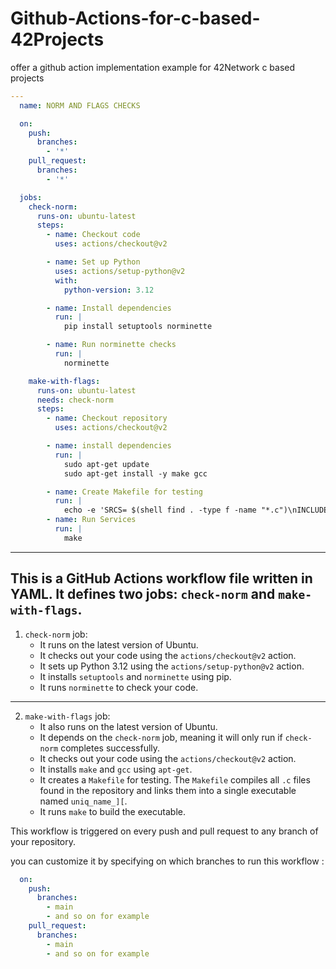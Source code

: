 # Github-Actions-for-c-based-42Projects
offer a github action implementation example for 42Network c based projects

```yml
---
  name: NORM AND FLAGS CHECKS

  on:
    push:
      branches:
        - '*'
    pull_request:
      branches:
        - '*'

  jobs:
    check-norm:
      runs-on: ubuntu-latest
      steps:
        - name: Checkout code
          uses: actions/checkout@v2

        - name: Set up Python
          uses: actions/setup-python@v2
          with:
            python-version: 3.12

        - name: Install dependencies
          run: |
            pip install setuptools norminette

        - name: Run norminette checks
          run: |
            norminette

    make-with-flags:
      runs-on: ubuntu-latest
      needs: check-norm
      steps:
        - name: Checkout repository
          uses: actions/checkout@v2

        - name: install dependencies
          run: |
            sudo apt-get update
            sudo apt-get install -y make gcc

        - name: Create Makefile for testing
          run: |
            echo -e 'SRCS= $(shell find . -type f -name "*.c")\nINCLUDES= $(shell find . -type f -name "*.h")\nOBJS= $(SRCS:.c=.o)\nCC= cc\nCFLAGS= -Wall -Wextra -Werror\nNAME= uniq_name_][\nall: $(NAME)\n$(NAME): $(OBJS)\n\t$(CC) $(OBJS) -o $(NAME)\n%.o: %.c $(INCLUDES)\n\t$(CC) $(CFLAGS)  -c $< -o $@' > Makefile
        - name: Run Services
          run: |
            make
```
---
This is a GitHub Actions workflow file written in YAML. It defines two jobs: `check-norm` and `make-with-flags`.
---
1. `check-norm` job:
   - It runs on the latest version of Ubuntu.
   - It checks out your code using the `actions/checkout@v2` action.
   - It sets up Python 3.12 using the `actions/setup-python@v2` action.
   - It installs `setuptools` and `norminette` using pip.
   - It runs `norminette` to check your code.


---
2. `make-with-flags` job:
   - It also runs on the latest version of Ubuntu.
   - It depends on the `check-norm` job, meaning it will only run if `check-norm` completes successfully.
   - It checks out your code using the `actions/checkout@v2` action.
   - It installs `make` and `gcc` using `apt-get`.
   - It creates a `Makefile` for testing. The `Makefile` compiles all `.c` files found in the repository and links them into a single executable named `uniq_name_][`.
   - It runs `make` to build the executable.

This workflow is triggered on every push and pull request to any branch of your repository.

you can customize it by specifying on which branches to run this workflow :

```yaml
  on:
    push:
      branches:
        - main
        - and so on for example
    pull_request:
      branches:
        - main
        - and so on for example

```

